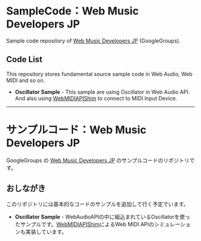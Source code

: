 # SampleCode：Web Music Developers JP

Sample code repository of [Web Music Developers JP](https://groups.google.com/forum/?hl=ja&fromgroups#!forum/web-music-developers-jp) (GoogleGroups).

## Code List
This repository stores fundamental source sample code in Web Audio, Web MIDI and so on.

  * **Oscillator Sample** - This sample are using Oscillator in Web Audio API. And also using [WebMIDIAPIShim](https://github.com/cwilso/WebMIDIAPIShim) to connect to MIDI Input Device.


----------


# サンプルコード：Web Music Developers JP

GoogleGroups の [Web Music Developers JP](https://groups.google.com/forum/?hl=ja&fromgroups#!forum/web-music-developers-jp) のサンプルコードのリポジトリです。

## おしながき
このリポジトリには基本的なコードのサンプルを追加して行く予定でいます。

  * **Oscillator Sample** - WebAudioAPIの中に組込まれているOscillatorを使ったサンプルです。[WebMIDIAPIShim](https://github.com/cwilso/WebMIDIAPIShim)によるWeb MIDI APIのシミュレーションも実装しています。
